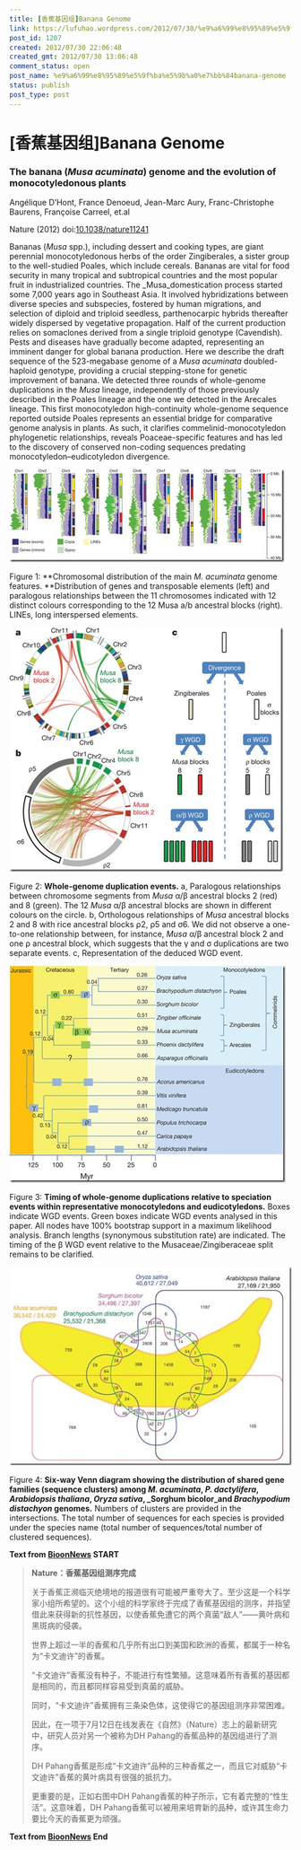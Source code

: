 ```yaml
---
title: [香蕉基因组]Banana Genome
link: https://lufuhao.wordpress.com/2012/07/30/%e9%a6%99%e8%95%89%e5%9f%ba%e5%9b%a0%e7%bb%84banana-genome/
post_id: 1207
created: 2012/07/30 22:06:48
created_gmt: 2012/07/30 13:06:48
comment_status: open
post_name: %e9%a6%99%e8%95%89%e5%9f%ba%e5%9b%a0%e7%bb%84banana-genome
status: publish
post_type: post
---
```


# [香蕉基因组]Banana Genome

### The banana (_Musa acuminata_) genome and the evolution of monocotyledonous plants

Angélique D’Hont, France Denoeud, Jean-Marc Aury, Franc-Christophe Baurens, Françoise Carreel, et.al

Nature (2012) doi:[10.1038/nature11241](http://dx.doi.org/10.1038/nature11241) 

Bananas (_Musa_ spp.), including dessert and cooking types, are giant perennial monocotyledonous herbs of the order Zingiberales, a sister group to the well-studied Poales, which include cereals. Bananas are vital for food security in many tropical and subtropical countries and the most popular fruit in industrialized countries. The _Musa_domestication process started some 7,000 years ago in Southeast Asia. It involved hybridizations between diverse species and subspecies, fostered by human migrations, and selection of diploid and triploid seedless, parthenocarpic hybrids thereafter widely dispersed by vegetative propagation. Half of the current production relies on somaclones derived from a single triploid genotype (Cavendish). Pests and diseases have gradually become adapted, representing an imminent danger for global banana production. Here we describe the draft sequence of the 523-megabase genome of a _Musa acuminata_ doubled-haploid genotype, providing a crucial stepping-stone for genetic improvement of banana. We detected three rounds of whole-genome duplications in the _Musa_ lineage, independently of those previously described in the Poales lineage and the one we detected in the Arecales lineage. This first monocotyledon high-continuity whole-genome sequence reported outside Poales represents an essential bridge for comparative genome analysis in plants. As such, it clarifies commelinid-monocotyledon phylogenetic relationships, reveals Poaceae-specific features and has led to the discovery of conserved non-coding sequences predating monocotyledon–eudicotyledon divergence.

![20120730-220648-0001.jpg](/assets/images/20120730-220648-0001.jpg)

Figure 1: **Chromosomal distribution of the main _M. acuminata_ genome features. **Distribution of genes and transposable elements (left) and paralogous relationships between the 11 chromosomes indicated with 12 distinct colours corresponding to the 12 Musa a/b ancestral blocks (right). LINEs, long interspersed elements.

![20120730-220648-0002.jpg](/assets/images/20120730-220648-0002.jpg)

Figure 2: **Whole-genome duplication events.** a, Paralogous relationships between chromosome segments from _Musa_ α/β ancestral blocks 2 (red) and 8 (green). The 12 _Musa_ α/β ancestral blocks are shown in different colours on the circle. b, Orthologous relationships of _Musa_ ancestral blocks 2 and 8 with rice ancestral blocks ρ2, ρ5 and σ6. We did not observe a one-to-one relationship between, for instance, _Musa_ α/β ancestral block 2 and one ρ ancestral block, which suggests that the γ and σ duplications are two separate events. c, Representation of the deduced WGD event.

![20120730-220648-0003.jpg](/assets/images/20120730-220648-0003.jpg)

Figure 3: **Timing of whole-genome duplications relative to speciation events within representative monocotyledons and eudicotyledons.** Boxes indicate WGD events. Green boxes indicate WGD events analysed in this paper. All nodes have 100% bootstrap support in a maximum likelihood analysis. Branch lengths (synonymous substitution rate) are indicated. The timing of the β WGD event relative to the Musaceae/Zingiberaceae split remains to be clarified.

![20120730-220648-0004.jpg](/assets/images/20120730-220648-0004.jpg)

Figure 4: **Six-way Venn diagram showing the distribution of shared gene families (sequence clusters) among _M. acuminata_, _P. dactylifera_, _Arabidopsis thaliana_, _Oryza sativa_, _Sorghum bicolor_and _Brachypodium distachyon_ genomes.** Numbers of clusters are provided in the intersections. The total number of sequences for each species is provided under the species name (total number of sequences/total number of clustered sequences).

**Text from [BioonNews](http://www.bioon.com/biology/Class18/526986.shtml) START**

> **Nature：香蕉基因组测序完成**
> 
> 关于香蕉正濒临灭绝境地的报道很有可能被严重夸大了。至少这是一个科学家小组所希望的。这个小组的科学家终于完成了香蕉基因组的测序，并指望借此来获得新的抗性基因，以使香蕉免遭它的两个真菌“敌人”——黄叶病和黑斑病的侵袭。 
> 
> 世界上超过一半的香蕉和几乎所有出口到美国和欧洲的香蕉，都属于一种名为“卡文迪许”的香蕉。 
> 
> “卡文迪许”香蕉没有种子，不能进行有性繁殖。这意味着所有香蕉的基因都是相同的，而且都同样容易受到真菌的威胁。 
> 
> 同时，“卡文迪许”香蕉拥有三条染色体，这使得它的基因组测序非常困难。 
> 
> 因此，在一项于7月12日在线发表在《自然》（Nature）志上的最新研究中，研究人员对另一个被称为DH Pahang的香蕉品种的基因组进行了测序。 
> 
> DH Pahang香蕉是形成“卡文迪许”品种的三种香蕉之一，而且它对威胁“卡文迪许”香蕉的黄叶病具有很强的抵抗力。 
> 
> 更重要的是，正如右图中DH Pahang香蕉的种子所示，它有着完整的“性生活”。这意味着，DH Pahang香蕉可以被用来培育新的品种，或许其生命力要比今天的香蕉更为顽强。

**Text from [BioonNews](http://www.bioon.com/biology/Class18/526986.shtml) End**
